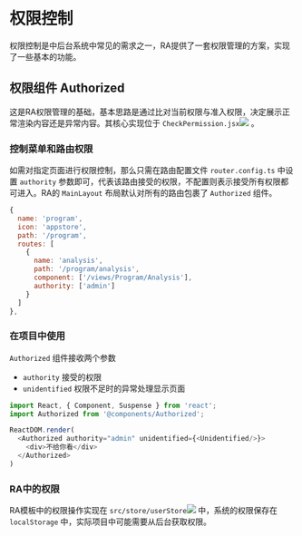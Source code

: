 # 权限控制

权限控制是中后台系统中常见的需求之一，RA提供了一套权限管理的方案，实现了一些基本的功能。

## 权限组件 Authorized

这是RA权限管理的基础，基本思路是通过比对当前权限与准入权限，决定展示正常渲染内容还是异常内容。其核心实现位于 `CheckPermission.jsx`[![](/media/link.svg)](https://github.com/EzioReturner/RATurbo-react-admin/blob/master/src/components/Authorized/CheckPermission.jsx) 。

### 控制菜单和路由权限

如需对指定页面进行权限控制，那么只需在路由配置文件 `router.config.ts` 中设置 `authority` 参数即可，代表该路由接受的权限，不配置则表示接受所有权限都可进入。RA的 `MainLayout` 布局默认对所有的路由包裹了 `Authorized` 组件。

```javascript
{
  name: 'program',
  icon: 'appstore',
  path: '/program',
  routes: [
    {
      name: 'analysis',
      path: '/program/analysis',
      component: ['/views/Program/Analysis'],
      authority: ['admin']
    }
  ]
},
```

### 在项目中使用
`Authorized` 组件接收两个参数
- `authority`  接受的权限
- `unidentified` 权限不足时的异常处理显示页面

```javascript
import React, { Component, Suspense } from 'react';
import Authorized from '@components/Authorized';

ReactDOM.render(
  <Authorized authority="admin" unidentified={<Unidentified/>}>
    <div>不给你看</div>
  </Authorized>
)
```

### RA中的权限

RA模板中的权限操作实现在 `src/store/userStore`[![](/media/link.svg)](https://github.com/EzioReturner/RATurbo-react-admin/blob/master/src/store/userStore.ts) 中，系统的权限保存在 `localStorage` 中，实际项目中可能需要从后台获取权限。


